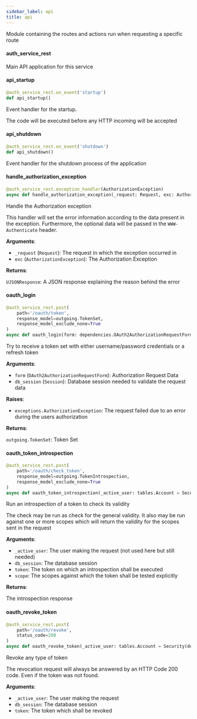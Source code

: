 ```yaml
---
sidebar_label: api
title: api
---
```


Module containing the routes and actions run when requesting a specific route


#### auth\_service\_rest

Main API application for this service


#### api\_startup

```python
@auth_service_rest.on_event('startup')
def api_startup()
```

Event handler for the startup.

The code will be executed before any HTTP incoming will be accepted


#### api\_shutdown

```python
@auth_service_rest.on_event('shutdown')
def api_shutdown()
```

Event handler for the shutdown process of the application


#### handle\_authorization\_exception

```python
@auth_service_rest.exception_handler(AuthorizationException)
async def handle_authorization_exception(_request: Request, exc: AuthorizationException) -> UJSONResponse
```

Handle the Authorization exception

This handler will set the error information according to the data present in the exception.
Furthermore, the optional data will be passed in the `WWW-Authenticate` header.

**Arguments**:

- `_request` (`Request`): The request in which the exception occurred in
- `exc` (`AuthorizationException`): The Authorization Exception

**Returns**:

`UJSONResponse`: A JSON response explaining the reason behind the error

#### oauth\_login

```python
@auth_service_rest.post(
    path='/oauth/token',
    response_model=outgoing.TokenSet,
    response_model_exclude_none=True
)
async def oauth_login(form: dependencies.OAuth2AuthorizationRequestForm = Depends(), db_session: Session = Depends(database.session)) -> outgoing.TokenSet
```

Try to receive a token set with either username/password credentials or a refresh token

**Arguments**:

- `form` (`OAuth2AuthorizationRequestForm`): Authorization Request Data
- `db_session` (`Session`): Database session needed to validate the request data

**Raises**:

- `exceptions.AuthorizationException`: The request failed due to an error
during the users authorization

**Returns**:

`outgoing.TokenSet`: Token Set

#### oauth\_token\_introspection

```python
@auth_service_rest.post(
    path='/oauth/check_token',
    response_model=outgoing.TokenIntrospection,
    response_model_exclude_none=True
)
async def oauth_token_introspection(_active_user: tables.Account = Security(dependencies.get_current_user), db_session: Session = Depends(database.session), token: str = Form(...), scope: Optional[str] = Form(None)) -> outgoing.TokenIntrospection
```

Run an introspection of a token to check its validity

The check may be run as check for the general validity. It also may be run against one or
more scopes which will return the validity for the scopes sent in the request

**Arguments**:

- `_active_user`: The user making the request (not used here but still needed)
- `db_session`: The database session
- `token`: The token on which an introspection shall be executed
- `scope`: The scopes against which the token shall be tested explicitly

**Returns**:

The introspection response

#### oauth\_revoke\_token

```python
@auth_service_rest.post(
    path='/oauth/revoke',
    status_code=200
)
async def oauth_revoke_token(_active_user: tables.Account = Security(dependencies.get_current_user, scopes=["me"]), db_session: Session = Depends(database.session), token: str = Form(...))
```

Revoke any type of token

The revocation request will always be answered by an HTTP Code 200 code. Even if the token
was not found.

**Arguments**:

- `_active_user`: The user making the request
- `db_session`: The database session
- `token`: The token which shall be revoked

